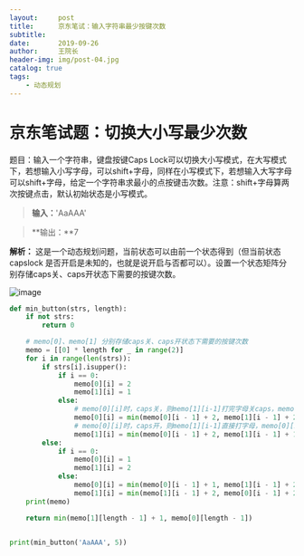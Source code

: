 ```yaml
---
layout:     post
title:      京东笔试：输入字符串最少按键次数
subtitle:   
date:       2019-09-26
author:     王院长
header-img: img/post-04.jpg
catalog: true
tags:
    - 动态规划
---
```

# 京东笔试题：切换大小写最少次数
题目：输入一个字符串，键盘按键Caps Lock可以切换大小写模式，在大写模式下，若想输入小写字母，可以shift+字母，同样在小写模式下，若想输入大写字母可以shift+字母，给定一个字符串求最小的点按键击次数。注意：shift+字母算两次按键点击，默认初始状态是小写模式。

> **输入：**'AaAAA'

> **输出：**7

**解析：**
这是一个动态规划问题，当前状态可以由前一个状态得到（但当前状态 capslock 是否开启是未知的，也就是说开启与否都可以）。设置一个状态矩阵分别存储caps关、caps开状态下需要的按键次数。

![image](https://wang-1258168870.cos.ap-guangzhou.myqcloud.com/pic/2019-09-26-Xnip2019-09-26_14-33-57.png)

```python
def min_button(strs, length):
    if not strs:
        return 0

    # memo[0]、memo[1] 分别存储caps关、caps开状态下需要的按键次数
    memo = [[0] * length for _ in range(2)]
    for i in range(len(strs)):
        if strs[i].isupper():
            if i == 0:
                memo[0][i] = 2
                memo[1][i] = 1
            else:
                # memo[0][i]时，caps关，则memo[1][i-1]打完字母关caps，memo[0][i-1]需要按shift+字母
                memo[0][i] = min(memo[0][i - 1] + 2, memo[1][i - 1] + 2)
                # memo[0][i]时，caps开，则memo[1][i-1]直接打字母，memo[0][i-1]需要开caps后打字母
                memo[1][i] = min(memo[0][i - 1] + 2, memo[1][i - 1] + 1)
        else:
            if i == 0:
                memo[0][i] = 1
                memo[1][i] = 2
            else:
                memo[0][i] = min(memo[0][i - 1] + 1, memo[1][i - 1] + 2)
                memo[1][i] = min(memo[1][i - 1] + 2, memo[0][i - 1] + 2)
    print(memo)

    return min(memo[1][length - 1] + 1, memo[0][length - 1])


print(min_button('AaAAA', 5))

```